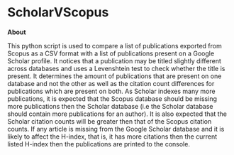 # ScholarVScopus

**About**

This python script is used to compare a list of publications exported from Scopus as a CSV format with a list of publications present on a Google Scholar profile. It notices that a publication may be titled slightly different across databases and uses a Levenshtein test to check whether the title is present. It determines the amount of publications that are present on one database and not the other as well as the citation count differences for publications which are present on both. As Scholar indexes many more publications, it is expected that the Scopus database should be missing more publications then the Scholar database (i.e the Scholar database should contain more publications for an author). It is also expected that the Scholar citation counts will be greater then that of the Scopus citation counts. If any article is missing from the Google Scholar database and it is likely to affect the H-index, that is, it has more citations then the current listed H-index then the publications are printed to the console.
